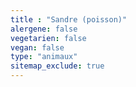 ```yaml
---
title : "Sandre (poisson)"
alergene: false
vegetarien: false
vegan: false
type: "animaux"
sitemap_exclude: true
--- 
```

